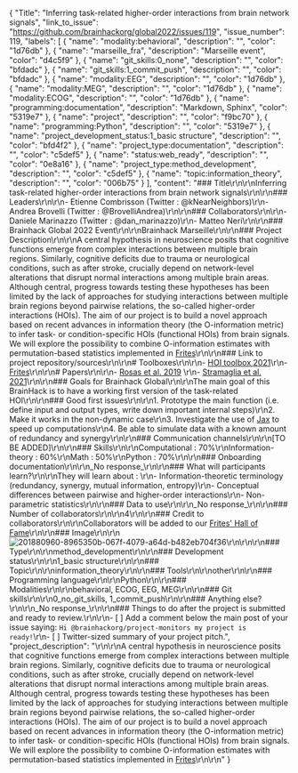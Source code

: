 {
  "Title": "Inferring task-related higher-order interactions from brain network signals",
  "link_to_issue": "https://github.com/brainhackorg/global2022/issues/119",
  "issue_number": 119,
  "labels": [
    {
      "name": "modality:behavioral",
      "description": "",
      "color": "1d76db"
    },
    {
      "name": "marseille_fra",
      "description": "Marseille event",
      "color": "d4c5f9"
    },
    {
      "name": "git_skills:0_none",
      "description": "",
      "color": "bfdadc"
    },
    {
      "name": "git_skills:1_commit_push",
      "description": "",
      "color": "bfdadc"
    },
    {
      "name": "modality:EEG",
      "description": "",
      "color": "1d76db"
    },
    {
      "name": "modality:MEG",
      "description": "",
      "color": "1d76db"
    },
    {
      "name": "modality:ECOG",
      "description": "",
      "color": "1d76db"
    },
    {
      "name": "programming:documentation",
      "description": "Markdown, Sphinx",
      "color": "5319e7"
    },
    {
      "name": "project",
      "description": "",
      "color": "f9bc70"
    },
    {
      "name": "programming:Python",
      "description": "",
      "color": "5319e7"
    },
    {
      "name": "project_development_status:1_basic structure",
      "description": "",
      "color": "bfd4f2"
    },
    {
      "name": "project_type:documentation",
      "description": "",
      "color": "c5def5"
    },
    {
      "name": "status:web_ready",
      "description": "",
      "color": "0e8a16"
    },
    {
      "name": "project_type:method_development",
      "description": "",
      "color": "c5def5"
    },
    {
      "name": "topic:information_theory",
      "description": "",
      "color": "006b75"
    }
  ],
  "content": "### Title\r\n\r\nInferring task-related higher-order interactions from brain network signals\r\n\r\n### Leaders\r\n\r\n- Etienne Combrisson (Twitter : @kNearNeighbors)\r\n- Andrea Brovelli (Twitter : @BrovelliAndrea)\r\n\r\n### Collaborators\r\n\r\n- Daniele Marinazzo (Twitter : @dan_marinazzo)\r\n- Matteo Neri\r\n\r\n### Brainhack Global 2022 Event\r\n\r\nBrainhack Marseille\r\n\r\n### Project Description\r\n\r\nA central hypothesis in neuroscience posits that cognitive functions emerge from complex interactions between multiple brain regions. Similarly, cognitive deficits due to trauma or neurological conditions, such as after stroke, crucially depend on network-level alterations that disrupt normal interactions among multiple brain areas. Although central, progress towards testing these hypotheses has been limited by the lack of approaches for studying interactions between multiple brain regions beyond pairwise relations, the so-called higher-order interactions (HOIs). The aim of our project is to build a novel approach based on recent advances in information theory (the O-information metric) to infer task- or condition-specific HOIs (functional HOIs) from brain signals. We will explore the possibility to combine O-information estimates with permutation-based statistics implemented in [Frites](https://github.com/brainets/frites)\r\n\r\n### Link to project repository/sources\r\n\r\n# Toolboxes\r\n\r\n- [HOI toolbox 2021](https://github.com/brainets/hoi_bhk)\r\n- [Frites](https://github.com/brainets/frites)\r\n\r\n# Papers\r\n\r\n-  [Rosas et al. 2019](https://journals.aps.org/pre/abstract/10.1103/PhysRevE.100.032305) \r\n- [Stramaglia et al. 2021](https://www.frontiersin.org/articles/10.3389/fphys.2020.595736/full)\r\n\r\n### Goals for Brainhack Global\r\n\r\nThe main goal of this BrainHack is to have a working first version of the task-related HOI\r\n\r\n### Good first issues\r\n\r\n1. Prototype the main function (i.e. define input and output types, write down important internal steps)\r\n2. Make it works in the non-dynamic case\r\n3. Investigate the use of [Jax](https://github.com/google/jax) to speed up computations\r\n4. Be able to simulate data with a known amount of redundancy and synergy\r\n\r\n### Communication channels\r\n\r\n[TO BE ADDED]\r\n\r\n### Skills\r\n\r\nComputational : 70%\r\nInformation-theory : 60%\r\nMath : 50%\r\nPython : 70%\r\n\r\n### Onboarding documentation\r\n\r\n_No response_\r\n\r\n### What will participants learn?\r\n\r\nThey will learn about : \r\n- Information-theoretic terminology (redundancy, synergy, mutual information, entropy)\r\n- Conceptual differences between pairwise and higher-order interactions\r\n- Non-parametric statistics\r\n\r\n### Data to use\r\n\r\n_No response_\r\n\r\n### Number of collaborators\r\n\r\n4\r\n\r\n### Credit to collaborators\r\n\r\nCollaborators will be added to our [Frites' Hall of Fame](https://brainets.github.io/frites/overview/ovw_community.html#authors-and-contributors)\r\n\r\n### Image\r\n\r\n![201880960-8965350b-067f-4079-a64d-b482eb704f36](https://user-images.githubusercontent.com/15892073/202182218-f527ce37-773d-4591-b259-194c8211766d.png)\r\n\r\n\r\n### Type\r\n\r\nmethod_development\r\n\r\n### Development status\r\n\r\n1_basic structure\r\n\r\n### Topic\r\n\r\ninformation_theory\r\n\r\n### Tools\r\n\r\nother\r\n\r\n### Programming language\r\n\r\nPython\r\n\r\n### Modalities\r\n\r\nbehavioral, ECOG, EEG, MEG\r\n\r\n### Git skills\r\n\r\n0_no_git_skills, 1_commit_push\r\n\r\n### Anything else?\r\n\r\n_No response_\r\n\r\n### Things to do after the project is submitted and ready to review.\r\n\r\n- [ ] Add a comment below the main post of your issue saying: `Hi @brainhackorg/project-monitors my project is ready!`\r\n- [ ] Twitter-sized summary of your project pitch.",
  "project_description": "\r\n\r\nA central hypothesis in neuroscience posits that cognitive functions emerge from complex interactions between multiple brain regions. Similarly, cognitive deficits due to trauma or neurological conditions, such as after stroke, crucially depend on network-level alterations that disrupt normal interactions among multiple brain areas. Although central, progress towards testing these hypotheses has been limited by the lack of approaches for studying interactions between multiple brain regions beyond pairwise relations, the so-called higher-order interactions (HOIs). The aim of our project is to build a novel approach based on recent advances in information theory (the O-information metric) to infer task- or condition-specific HOIs (functional HOIs) from brain signals. We will explore the possibility to combine O-information estimates with permutation-based statistics implemented in [Frites](https://github.com/brainets/frites)\r\n\r\n"
}